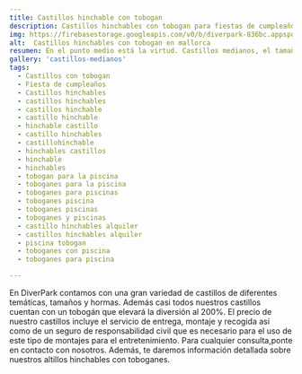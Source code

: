 ```yaml
---
title: Castillos hinchable con tobogan
description: Castillos hinchables con tobogan para fiestas de cumpleaños 
img: https://firebasestorage.googleapis.com/v0/b/diverpark-836bc.appspot.com/o/castillos-medianos%2Fformula.jpg?alt=media&token=bf1e760d-15fe-4716-a3f2-9c368e6b07d8
alt:  Castillos hinchables con tobogan en mallorca
resumen: En el punto medio está la virtud. Castillos medianos, el tamaño perfecto de la diversión. 
gallery: 'castillos-medianos'
tags: 
  - Castillos con tobogan
  - Fiesta de cumpleaños
  - Castillos hinchables
  - castillos hinchables
  - castillos hinchable
  - castillo hinchable
  - hinchable castillo
  - castillo hinchables
  - castillohinchable
  - hinchables castillos
  - hinchable
  - hinchables
  - tobogan para la piscina
  - toboganes para la piscina
  - toboganes para piscinas
  - toboganes piscina
  - toboganes piscinas
  - toboganes y piscinas
  - castillo hinchables alquiler
  - castillos hinchables alquiler
  - piscina tobogan
  - toboganes con piscina
  - toboganes para piscina

---
```


En DiverPark contamos con una gran variedad de castillos de diferentes temáticas, tamaños y hormas. Además casi todos nuestros castillos cuentan con un tobogán que elevará la diversión al 200%. El precio de nuestro castillos incluye el servicio de entrega, montaje y recogida así como de un seguro de responsabilidad civil que es necesario para el uso de este tipo de montajes para el entretenimiento. Para cualquier consulta,ponte en contacto con nosotros. Además, te daremos información detallada sobre nuestros altillos hinchables con toboganes.